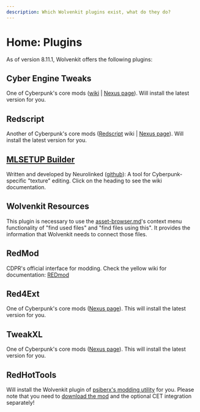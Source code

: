 ```yaml
---
description: Which Wolvenkit plugins exist, what do they do?
---
```


# Home: Plugins

As of version 8.11.1, Wolvenkit offers the following plugins:

## Cyber Engine Tweaks

One of Cyberpunk's core mods ([wiki](https://wiki.redmodding.org/cyber-engine-tweaks/) | [Nexus page](https://www.nexusmods.com/cyberpunk2077/mods/107)). Will install the latest version for you.

## Redscript

Another of Cyberpunk's core mods ([Redscript](http://127.0.0.1:5000/o/-MP5ijqI11FeeX7c8-N8/s/-McniwB8YOK2HnJ7SYg\_/ "mention") wiki | [Nexus page](https://www.nexusmods.com/cyberpunk2077/mods/1511)). Will install the latest version for you.

## [MLSETUP Builder](http://127.0.0.1:5000/s/4gzcGtLrr90pVjAWVdTc/for-mod-creators/modding-tools/mlsetup-builder "mention")

Written and developed by Neurolinked ([github](https://github.com/Neurolinked/MlsetupBuilder/releases/)): A tool for Cyberpunk-specific "texture" editing. Click on the heading to see the wiki documentation.

## Wolvenkit Resources

This plugin is necessary to use the [asset-browser.md](../editor/asset-browser.md "mention")'s context menu functionality of "find used files" and "find files using this". It provides the information that Wolvenkit needs to connect those files.

## RedMod

CDPR's official interface for modding. Check the yellow wiki for documentation: [REDmod](http://127.0.0.1:5000/s/4gzcGtLrr90pVjAWVdTc/for-mod-users/users-modding-cyberpunk-2077/redmod "mention")

## Red4Ext

One of Cyberpunk's core mods ([Nexus page](https://www.nexusmods.com/cyberpunk2077/mods/2380)). This will install the latest version for you.

## TweakXL

One of Cyberpunk's core mods ([Nexus page](https://www.nexusmods.com/cyberpunk2077/mods/4197)). This will install the latest version for you.

## RedHotTools

Will install the Wolvenkit plugin of [psiberx's modding utility](https://github.com/psiberx/cp2077-red-hot-tools/) for you. Please note that you need to [download the mod](https://wiki.redmodding.org/cyberpunk-2077-modding/for-mod-creators/references-lists-and-overviews/reference-world-sectors/places#getting-an-items-world-sector) and the optional CET integration separately!
